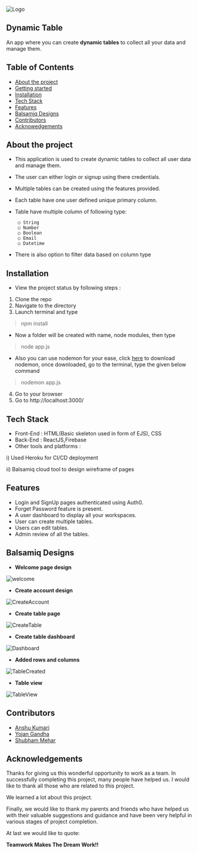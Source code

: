 

![Logo](https://tse1.mm.bing.net/th?id=OIP.0Rh_QsAlcP7rddvoRH4DfAAAAA&pid=Api&P=0&w=170&h=170)



##  Dynamic Table 
 An app where you can create **dynamic tables** to collect all your data and manage them.
## Table of Contents
- [About the project](#about)    
- [Getting started](#getting-started)
- [Installation](#installation)
- [Tech Stack](#tech-stack)
- [Features](#features)
- [Balsamiq Designs](#balsamiq)
- [Contributors](#contributors)
- [Acknowedgements](#acknowledgements)
## About the project

- This application is used to create dynamic tables to collect all user data and manage them.
- The user can  either login or signup using there credentials.
- Multiple tables can be created using the features provided.
- Each table have one user defined unique primary column. 
- Table have multiple column of following type:
    
       ○ String 
       ○ Number 
       ○ Boolean 
       ○ Email 
       ○ Datetime

- There is also option to filter data based on column type

## Installation
- View the project status by following steps :
1. Clone the repo
2. Navigate to the directory
3. Launch terminal and type 
> npm install

- Now a folder will be created with name, node modules, then type
> node app.js

- Also you can use nodemon for your ease, click <a href="https://www.npmjs.com/package/nodemon">here</a> to download nodemon, 
once downloaded, go to the terminal, type the given below command
> nodemon app.js

4. Go to your browser
5. Go to http://localhost:3000/
    
## Tech Stack

- Front-End : 
HTML(Basic skeleton used in form of EJS), CSS
- Back-End : 
ReactJS,Firebase
- Other tools and platforms :

i) Used Heroku for CI/CD deployment 

ii) Balsamiq cloud tool to design wireframe of pages



## Features

- Login and SignUp pages authenticated using Auth0.
- Forget Password feature is present.
- A user dashboard to display all your workspaces.
- User can create multiple tables.
- Users can edit tables.
- Admin review of all the tables.
## Balsamiq Designs

- **Welcome page design**

![welcome](https://user-images.githubusercontent.com/78681091/156496195-8f580954-b408-4865-9362-7ea690bb4d2c.jpeg
)
- **Create account design**

![CreateAccount](https://user-images.githubusercontent.com/78681091/156496441-45a7d25e-0fca-4791-a42b-08226316db37.jpeg)

- **Create table page**

![CreateTable](https://user-images.githubusercontent.com/78681091/156496673-c73f7a48-18c0-4271-8fbf-b0690f1748e1.jpeg)


- **Create table dashboard**

![Dashboard](https://user-images.githubusercontent.com/78681091/156496754-9ace125e-60c8-4078-973b-79a295061c6b.jpeg)


- **Added rows and columns**

![TableCreated](https://user-images.githubusercontent.com/78681091/156497882-cde1fe36-d212-4ab1-b5a4-5a35d5b7897c.jpeg)

- **Table view**

![TableView](https://user-images.githubusercontent.com/78681091/156497954-d7bad35d-76ec-4d2f-b42c-1158650767bc.jpeg)

## Contributors
- [Anshu Kumari](https://github.com/Anshu442-hub)
- [Yojan Gandha](https://github.com/25YojanGandha)
- [Shubham Mehar](https://github.com/123shu/CV)



## Acknowledgements

Thanks for giving us this wonderful opportunity to work as a team.
In successfully completing this project, many people have helped us. I would like to thank all those who are related to this project.

We learned a lot about this project. 

Finally, we would like to thank my parents and friends who have helped us with their valuable suggestions and guidance and have been very helpful in various stages of project completion.
 
At last we would like to quote:

**Teamwork Makes The Dream Work!!** 
